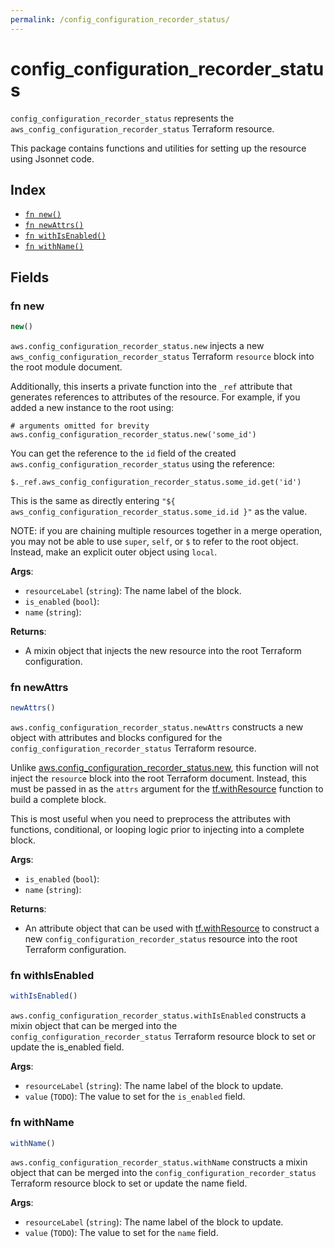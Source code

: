 ```yaml
---
permalink: /config_configuration_recorder_status/
---
```


# config_configuration_recorder_status

`config_configuration_recorder_status` represents the `aws_config_configuration_recorder_status` Terraform resource.



This package contains functions and utilities for setting up the resource using Jsonnet code.


## Index

* [`fn new()`](#fn-new)
* [`fn newAttrs()`](#fn-newattrs)
* [`fn withIsEnabled()`](#fn-withisenabled)
* [`fn withName()`](#fn-withname)

## Fields

### fn new

```ts
new()
```


`aws.config_configuration_recorder_status.new` injects a new `aws_config_configuration_recorder_status` Terraform `resource`
block into the root module document.

Additionally, this inserts a private function into the `_ref` attribute that generates references to attributes of the
resource. For example, if you added a new instance to the root using:

    # arguments omitted for brevity
    aws.config_configuration_recorder_status.new('some_id')

You can get the reference to the `id` field of the created `aws.config_configuration_recorder_status` using the reference:

    $._ref.aws_config_configuration_recorder_status.some_id.get('id')

This is the same as directly entering `"${ aws_config_configuration_recorder_status.some_id.id }"` as the value.

NOTE: if you are chaining multiple resources together in a merge operation, you may not be able to use `super`, `self`,
or `$` to refer to the root object. Instead, make an explicit outer object using `local`.

**Args**:
  - `resourceLabel` (`string`): The name label of the block.
  - `is_enabled` (`bool`): 
  - `name` (`string`): 

**Returns**:
- A mixin object that injects the new resource into the root Terraform configuration.


### fn newAttrs

```ts
newAttrs()
```


`aws.config_configuration_recorder_status.newAttrs` constructs a new object with attributes and blocks configured for the `config_configuration_recorder_status`
Terraform resource.

Unlike [aws.config_configuration_recorder_status.new](#fn-configconfigurationrecorderstatusnew), this function will not inject the `resource`
block into the root Terraform document. Instead, this must be passed in as the `attrs` argument for the
[tf.withResource](https://github.com/tf-libsonnet/core/tree/main/docs#fn-withresource) function to build a complete block.

This is most useful when you need to preprocess the attributes with functions, conditional, or looping logic prior to
injecting into a complete block.

**Args**:
  - `is_enabled` (`bool`): 
  - `name` (`string`): 

**Returns**:
  - An attribute object that can be used with [tf.withResource](https://github.com/tf-libsonnet/core/tree/main/docs#fn-withresource) to construct a new `config_configuration_recorder_status` resource into the root Terraform configuration.


### fn withIsEnabled

```ts
withIsEnabled()
```

`aws.config_configuration_recorder_status.withIsEnabled` constructs a mixin object that can be merged into the `config_configuration_recorder_status`
Terraform resource block to set or update the is_enabled field.



**Args**:
  - `resourceLabel` (`string`): The name label of the block to update.
  - `value` (`TODO`): The value to set for the `is_enabled` field.


### fn withName

```ts
withName()
```

`aws.config_configuration_recorder_status.withName` constructs a mixin object that can be merged into the `config_configuration_recorder_status`
Terraform resource block to set or update the name field.



**Args**:
  - `resourceLabel` (`string`): The name label of the block to update.
  - `value` (`TODO`): The value to set for the `name` field.
